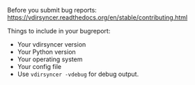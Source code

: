 Before you submit bug reports: https://vdirsyncer.readthedocs.org/en/stable/contributing.html

Things to include in your bugreport:

* Your vdirsyncer version
* Your Python version
* Your operating system
* Your config file
* Use `vdirsyncer -vdebug` for debug output.
